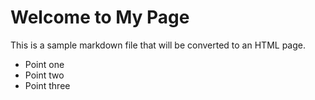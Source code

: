 # Welcome to My Page

This is a sample markdown file that will be converted to an HTML page.

- Point one
- Point two
- Point three
